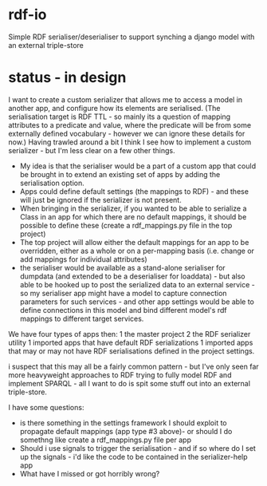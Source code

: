 # rdf-io
Simple RDF serialiser/deserialiser to support synching a django model with an external triple-store

# status - in design

I want to create a custom serializer that allows me to access a model in another app, and configure how its elements are serialised.
(The serialisation target is RDF TTL - so mainly its a question of mapping attributes to a predicate and value, where the predicate will be from some externally defined vocabulary - however we can ignore these details for now.)
Having trawled around a bit I think I see how to implement a custom serializer - but I'm less clear on a few other things.

* My idea is that the serialiser would be a part of a custom app that could be brought in to extend an existing set of apps by adding the serialisation option. 
* Apps could define default settings (the mappings to RDF) - and these will just be ignored if the serializer is not present. 
* When bringing in the serializer, if you wanted to be able to serialize a Class in an app for which there are no default mappings, it should be possible to define these (create a rdf_mappings.py file in the top project)
* The top project will allow either the default mappings for an app to be overridden, either as a whole or on a per-mapping basis (i.e. change or add mappings for individual attributes)
* the serialiser would be available as a stand-alone serialiser for dumpdata (and extended to be a deserialiser for loaddata) - but also able to be hooked up to post the serialized data to an external service - so my serialiser app might have a model to capture connection parameters for such services - and other app settings would be able to define connections in this model and bind different model's rdf mappings to different target services.

We have four types of apps then:
1 the master project
2 the RDF serializer utility
1 imported apps that have default RDF serializations
1 imported apps that may or may not have RDF serialisations defined in the project settings.

i suspect that this may all be a fairly common pattern - but I've only seen far more heavyweight approaches to RDF trying to fully model RDF and implement SPARQL - all I want to do is spit some stuff out into an external triple-store.

I have some questions: 
* is there something in the settings framework I should exploit to propagate default mappings (app type #3 above)- or should I do somethng like create a rdf_mappings.py file per app
* Should i use signals to trigger the serialisation - and if so where do I set up the signals - i'd like the code to be contained in the serializer-help app
* What have I missed or got horribly wrong?
